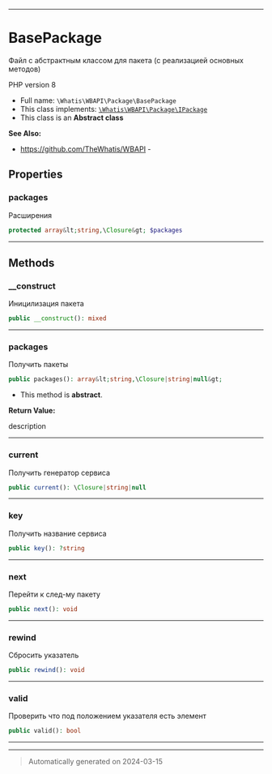 ***

# BasePackage

Файл с абстрактным классом для
пакета (с реализацией основных
методов)

PHP version 8

* Full name: `\Whatis\WBAPI\Package\BasePackage`
* This class implements:
[`\Whatis\WBAPI\Package\IPackage`](./IPackage.md)
* This class is an **Abstract class**

**See Also:**

* https://github.com/TheWhatis/WBAPI - 



## Properties


### packages

Расширения

```php
protected array&lt;string,\Closure&gt; $packages
```






***

## Methods


### __construct

Иницилизация пакета

```php
public __construct(): mixed
```












***

### packages

Получить пакеты

```php
public packages(): array&lt;string,\Closure|string|null&gt;
```




* This method is **abstract**.




**Return Value:**

description




***

### current

Получить генератор сервиса

```php
public current(): \Closure|string|null
```












***

### key

Получить название сервиса

```php
public key(): ?string
```












***

### next

Перейти к след-му пакету

```php
public next(): void
```












***

### rewind

Сбросить указатель

```php
public rewind(): void
```












***

### valid

Проверить что под положением
указателя есть элемент

```php
public valid(): bool
```












***


***
> Automatically generated on 2024-03-15
